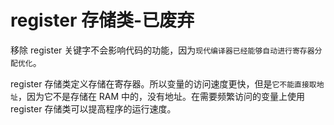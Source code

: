 # register 存储类-已废弃
移除 register 关键字不会影响代码的功能，因为`现代编译器已经能够自动进行寄存器分配优化`。

register 存储类定义存储在寄存器。所以变量的访问速度更快，但是`它不能直接取地址`，因为它不是存储在 RAM 中的，没有地址。在需要频繁访问的变量上使用 register 存储类可以提高程序的运行速度。